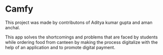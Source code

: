 # Camfy

This project was made by contributons of Aditya kumar gupta and aman anchal.

This app solves the shortcomings and problems that are faced by students while ordering food from canteen by making the process digitalize with the help of an application and to promote digital payment.
